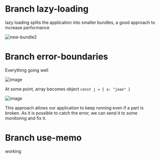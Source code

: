 # Branch lazy-loading
lazy loading splits the application into smaller bundles, a good approach to increase performance

![new-bundle2](https://user-images.githubusercontent.com/47106171/180120544-88b49bb9-aa56-4a31-9d47-d91988410f25.gif)

# Branch error-boundaries
Everything going well

![image](https://user-images.githubusercontent.com/47106171/180123033-0392d316-dea8-4847-8915-2933d63ba31b.png)

At some point, array becomes object `const j = { a: "joao" }`

![image](https://user-images.githubusercontent.com/47106171/180123148-c79fe545-eb6f-4456-8853-de28a155e3de.png)

This approach allows our application to keep running even if a part is broken. As it is possible to catch the error, we can send it to some monitoring and fix it.

# Branch use-memo

working
